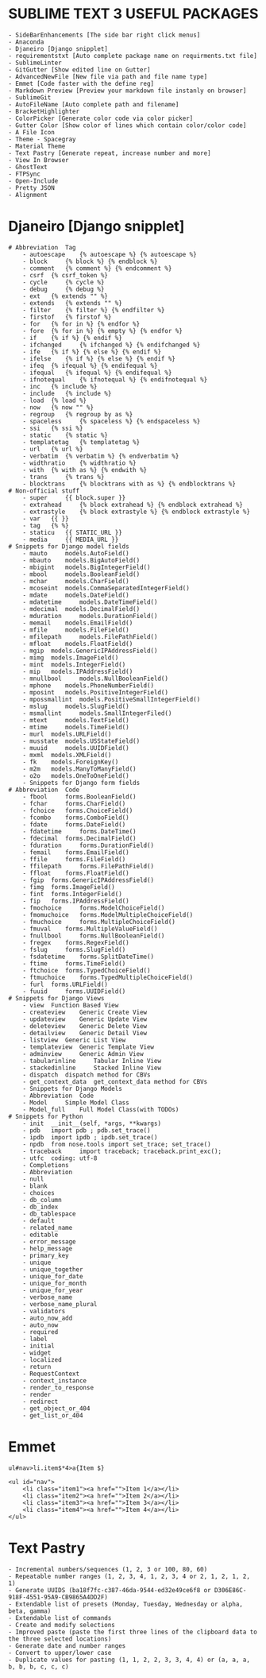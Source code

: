 # SUBLIME TEXT 3 USEFUL PACKAGES
	- SideBarEnhancements [The side bar right click menus]
	- Anaconda 
	- Djaneiro [Django snipplet]
	- requirementstxt [Auto complete package name on requirments.txt file]
	- SublimeLinter
	- GitGutter [Show edited line on Gutter]
	- AdvancedNewFile [New file via path and file name type]
	- Emmet [Code faster with the define reg]
	- Markdown Preview [Preview your markdown file instanly on browser]
	- SublimeGit
	- AutoFileName [Auto complete path and filename]
	- BracketHighlighter
	- ColorPicker [Generate color code via color picker]
	- Gutter Color [Show color of lines which contain color/color code]
	- A File Icon
	- Theme - Spacegray
	- Material Theme
	- Text Pastry [Generate repeat, increase number and more]
	- View In Browser
	- GhostText
	- FTPSync
	- Open-Include
	- Pretty JSON
	- Alignment

# Djaneiro [Django snipplet]
	# Abbreviation 	Tag
		- autoescape 	{% autoescape %} {% autoescape %}
		- block 	{% block %} {% endblock %}
		- comment 	{% comment %} {% endcomment %}
		- csrf 	{% csrf_token %}
		- cycle 	{% cycle %}
		- debug 	{% debug %}
		- ext 	{% extends "" %}
		- extends 	{% extends "" %}
		- filter 	{% filter %} {% endfilter %}
		- firstof 	{% firstof %}
		- for 	{% for in %} {% endfor %}
		- fore 	{% for in %} {% empty %} {% endfor %}
		- if 	{% if %} {% endif %}
		- ifchanged 	{% ifchanged %} {% endifchanged %}
		- ife 	{% if %} {% else %} {% endif %}
		- ifelse 	{% if %} {% else %} {% endif %}
		- ifeq 	{% ifequal %} {% endifequal %}
		- ifequal 	{% ifequal %} {% endifequal %}
		- ifnotequal 	{% ifnotequal %} {% endifnotequal %}
		- inc 	{% include %}
		- include 	{% include %}
		- load 	{% load %}
		- now 	{% now "" %}
		- regroup 	{% regroup by as %}
		- spaceless 	{% spaceless %} {% endspaceless %}
		- ssi 	{% ssi %}
		- static 	{% static %}
		- templatetag 	{% templatetag %}
		- url 	{% url %}
		- verbatim 	{% verbatim %} {% endverbatim %}
		- widthratio 	{% widthratio %}
		- with 	{% with as %} {% endwith %}
		- trans 	{% trans %}
		- blocktrans 	{% blocktrans with as %} {% endblocktrans %}
	# Non-official stuff
		- super 	{{ block.super }}
		- extrahead 	{% block extrahead %} {% endblock extrahead %}
		- extrastyle 	{% block extrastyle %} {% endblock extrastyle %}
		- var 	{{ }}
		- tag 	{% %}
		- staticu 	{{ STATIC_URL }}
		- media 	{{ MEDIA_URL }}
	# Snippets for Django model fields
		- mauto 	models.AutoField()
		- mbauto 	models.BigAutoField()
		- mbigint 	models.BigIntegerField()
		- mbool 	models.BooleanField()
		- mchar 	models.CharField()
		- mcoseint 	models.CommaSeparatedIntegerField()
		- mdate 	models.DateField()
		- mdatetime 	models.DateTimeField()
		- mdecimal 	models.DecimalField()
		- mduration 	models.DurationField()
		- memail 	models.EmailField()
		- mfile 	models.FileField()
		- mfilepath 	models.FilePathField()
		- mfloat 	models.FloatField()
		- mgip 	models.GenericIPAddressField()
		- mimg 	models.ImageField()
		- mint 	models.IntegerField()
		- mip 	models.IPAddressField()
		- mnullbool 	models.NullBooleanField()
		- mphone 	models.PhoneNumberField()
		- mposint 	models.PositiveIntegerField()
		- mpossmallint 	models.PositiveSmallIntegerField()
		- mslug 	models.SlugField()
		- msmallint 	models.SmallIntegerFiled()
		- mtext 	models.TextField()
		- mtime 	models.TimeField()
		- murl 	models.URLField()
		- musstate 	models.USStateField()
		- muuid 	models.UUIDField()
		- mxml 	models.XMLField()
		- fk 	models.ForeignKey()
		- m2m 	models.ManyToManyField()
		- o2o 	models.OneToOneField()
		- Snippets for Django form fields
	# Abbreviation 	Code
		- fbool 	forms.BooleanField()
		- fchar 	forms.CharField()
		- fchoice 	forms.ChoiceField()
		- fcombo 	forms.ComboField()
		- fdate 	forms.DateField()
		- fdatetime 	forms.DateTime()
		- fdecimal 	forms.DecimalField()
		- fduration 	forms.DurationField()
		- femail 	forms.EmailField()
		- ffile 	forms.FileField()
		- ffilepath 	forms.FilePathField()
		- ffloat 	forms.FloatField()
		- fgip 	forms.GenericIPAddressField()
		- fimg 	forms.ImageField()
		- fint 	forms.IntegerField()
		- fip 	forms.IPAddressField()
		- fmochoice 	forms.ModelChoiceField()
		- fmomuchoice 	forms.ModelMultipleChoiceField()
		- fmuchoice 	forms.MultipleChoiceField()
		- fmuval 	forms.MultipleValueField()
		- fnullbool 	forms.NullBooleanField()
		- fregex 	forms.RegexField()
		- fslug 	forms.SlugField()
		- fsdatetime 	forms.SplitDateTime()
		- ftime 	forms.TimeField()
		- ftchoice 	forms.TypedChoiceField()
		- ftmuchoice 	forms.TypedMultipleChoiceField()
		- furl 	forms.URLField()
		- fuuid 	forms.UUIDField()
	# Snippets for Django Views
		- view 	Function Based View
		- createview 	Generic Create View
		- updateview 	Generic Update View
		- deleteview 	Generic Delete View
		- detailview 	Generic Detail View
		- listview 	Generic List View
		- templateview 	Generic Template View
		- adminview 	Generic Admin View
		- tabularinline 	Tabular Inline View
		- stackedinline 	Stacked Inline View
		- dispatch 	dispatch method for CBVs
		- get_context_data 	get_context_data method for CBVs
		- Snippets for Django Models
		- Abbreviation 	Code
		- Model 	Simple Model Class
		- Model_full 	Full Model Class(with TODOs)
	# Snippets for Python
		- init 	__init__(self, *args, **kwargs)
		- pdb 	import pdb ; pdb.set_trace()
		- ipdb 	import ipdb ; ipdb.set_trace()
		- npdb 	from nose.tools import set_trace; set_trace()
		- traceback 	import traceback; traceback.print_exc();
		- utfc 	coding: utf-8
		- Completions
		- Abbreviation
		- null
		- blank
		- choices
		- db_column
		- db_index
		- db_tablespace
		- default
		- related_name
		- editable
		- error_message
		- help_message
		- primary_key
		- unique
		- unique_together
		- unique_for_date
		- unique_for_month
		- unique_for_year
		- verbose_name
		- verbose_name_plural
		- validators
		- auto_now_add
		- auto_now
		- required
		- label
		- initial
		- widget
		- localized
		- return
		- RequestContext
		- context_instance
		- render_to_response
		- render
		- redirect
		- get_object_or_404
		- get_list_or_404

# Emmet
``` 
ul#nav>li.item$*4>a{Item $}

<ul id="nav">
    <li class="item1"><a href="">Item 1</a></li>
    <li class="item2"><a href="">Item 2</a></li>
    <li class="item3"><a href="">Item 3</a></li>
    <li class="item4"><a href="">Item 4</a></li>
</ul>
```

# Text Pastry
	- Incremental numbers/sequences (1, 2, 3 or 100, 80, 60)
	- Repeatable number ranges (1, 2, 3, 4, 1, 2, 3, 4 or 2, 1, 2, 1, 2, 1)
	- Generate UUIDS (ba18f7fc-c387-46da-9544-ed32e49ce6f8 or D306E86C-918F-4551-95A9-CB9865A4DD2F)
	- Extendable list of presets (Monday, Tuesday, Wednesday or alpha, beta, gamma)
	- Extendable list of commands
	- Create and modify selections
	- Improved paste (paste the first three lines of the clipboard data to the three selected locations)
	- Generate date and number ranges
	- Convert to upper/lower case
	- Duplicate values for pasting (1, 1, 2, 2, 3, 3, 4, 4) or (a, a, a, b, b, b, c, c, c)
